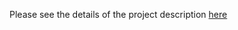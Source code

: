 Please see the details of the project description [here](https://www.udacity.com/course/viewer#!/c-ud837/l-4040108662/m-4606438835)
